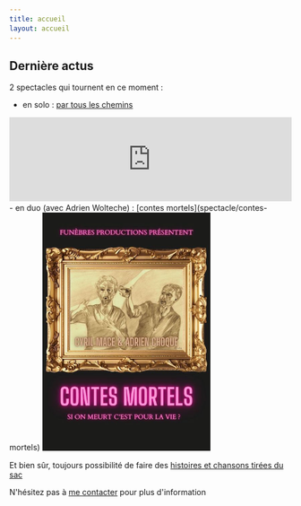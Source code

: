 ```yaml
---
title: accueil
layout: accueil
---
```

## Dernière actus


2 spectacles qui tournent en ce moment :
 - en solo : [par tous les chemins](spectacle/par-tous-les-chemins)
 <div style="position:relative;">
    <iframe width="100%" justify-content="flex-start" webkitallowfullscreen mozallowfullscreen allowfullscreen 
    src="https://player.vimeo.com/video/1018257490?badge=0&amp;autopause=0&amp;player_id=0&amp;app_id=58479&playsinline=false" type="video/mp4" frameborder="0" allow="autoplay;"  title="par tous les chemins"></iframe>
</div>                
 - en duo (avec Adrien Wolteche) : [contes mortels](spectacle/contes-mortels)

 <a style="position:relative;" href="spectacle/contes-mortels">
 <img width="300" src="./medias/projets/affiche-contes-mortels.jpg">
    <!-- <iframe  width="100%"  webkitallowfullscreen mozallowfullscreen allowfullscreen    
    src="https://player.vimeo.com/video/1003556982?badge=0&amp;autopause=0&amp;player_id=0&amp;app_id=58479&playsinline=false" type="video/mp4" frameborder="0" allow="autoplay;"  title="contes mortels"></iframe> -->
</a>
<script src="https://player.vimeo.com/api/player.js"></script>

<br>

Et bien sûr, toujours possibilité de faire des [histoires et chansons tirées du sac](spectacle/contes-et-chansons-tirees-sac)  


N'hésitez pas à [me contacter](contact) pour plus d'information





